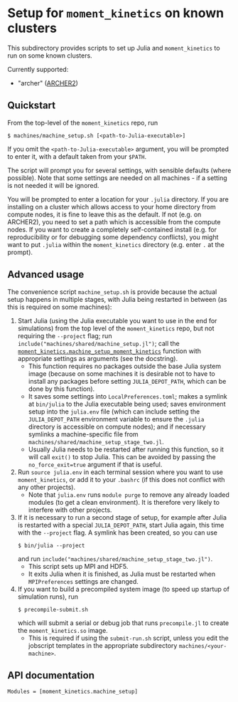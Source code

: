 Setup for `moment_kinetics` on known clusters
=============================================

This subdirectory provides scripts to set up Julia and `moment_kinetics` to run
on some known clusters.

Currently supported:
* "archer" ([ARCHER2](https://www.archer2.ac.uk/))

Quickstart
----------

From the top-level of the `moment_kinetics` repo, run
```shell
$ machines/machine_setup.sh [<path-to-Julia-executable>]
```
If you omit the `<path-to-Julia-executable>` argument, you will be prompted to
enter it, with a default taken from your `$PATH`.

The script will prompt you for several settings, with sensible defaults (where
possible). Note that some settings are needed on all machines - if a setting is
not needed it will be ignored.

You will be prompted to enter a location for your `.julia` directory. If you
are installing on a cluster which allows access to your home directory from
compute nodes, it is fine to leave this as the default. If not (e.g. on
ARCHER2), you need to set a path which is accessible from the compute nodes.
If you want to create a completely self-contained install (e.g. for
reproducibility or for debugging some dependency conflicts), you might want to
put `.julia` within the `moment_kinetics` directory (e.g. enter `.` at the
prompt).

Advanced usage
--------------

The convenience script `machine_setup.sh` is provide because the actual setup
happens in multiple stages, with Julia being restarted in between (as this is
required on some machines):
1. Start Julia (using the Julia executable you want to use in the end for
   simulations) from the top level of the `moment_kinetics` repo, but not
   requiring the `--project` flag; run
   `include("machines/shared/machine_setup.jl")`; call the
   [`moment_kinetics.machine_setup_moment_kinetics`](@ref) function with
   appropriate settings as arguments (see the docstring).
     * This function requires no packages outside the base Julia system image
       (because on some machines it is desirable not to have to install any
       packages before setting `JULIA_DEPOT_PATH`, which can be done by this
       function).
     * It saves some settings into `LocalPreferences.toml`; makes a symlink at
       `bin/julia` to the Julia executable being used; saves environment setup
        into the `julia.env` file (which can include setting the
        `JULIA_DEPOT_PATH` environment variable to ensure the `.julia`
        directory is accessible on compute nodes); and if necessary symlinks a
        machine-specific file from
        `machines/shared/machine_setup_stage_two.jl`.
     * Usually Julia needs to be restarted after running this function, so it
       will call `exit()` to stop Julia. This can be avoided by passing the
       `no_force_exit=true` argument if that is useful.
2. Run `source julia.env` in each terminal session where you want to use
   `moment_kinetics`, or add it to your `.bashrc` (if this does not conflict
   with any other projects).
     * Note that `julia.env` runs `module purge` to remove any already loaded
       modules (to get a clean environment). It is therefore very likely to
       interfere with other projects.
3. If it is necessary to run a second stage of setup, for example after Julia
   is restarted with a special `JULIA_DEPOT_PATH`, start Julia again, this time
   with the `--project` flag. A symlink has been created, so you can use
   ```shell
   $ bin/julia --project
   ```
   and run `include("machines/shared/machine_setup_stage_two.jl")`.
     * This script sets up MPI and HDF5.
     * It exits Julia when it is finished, as Julia must be restarted when
       `MPIPreferences` settings are changed.
4. If you want to build a precompiled system image (to speed up startup of
   simulation runs), run
   ```shell
   $ precompile-submit.sh
   ```
   which will submit a serial or debug job that runs `precompile.jl` to create
   the `moment_kinetics.so` image.
     * This is required if using the `submit-run.sh` script, unless you edit
       the jobscript templates in the appropriate subdirectory
       `machines/<your-machine>`.

API documentation
-----------------

```@autodocs
Modules = [moment_kinetics.machine_setup]
```
